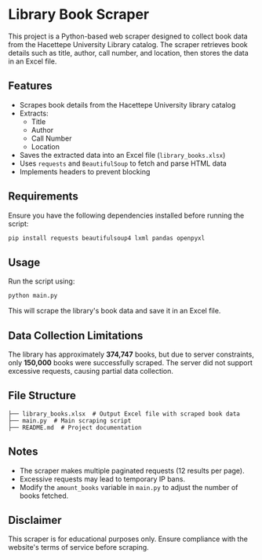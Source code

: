 # Library Book Scraper

This project is a Python-based web scraper designed to collect book data from the Hacettepe University Library catalog. The scraper retrieves book details such as title, author, call number, and location, then stores the data in an Excel file.

## Features
- Scrapes book details from the Hacettepe University library catalog
- Extracts:
  - Title
  - Author
  - Call Number
  - Location
- Saves the extracted data into an Excel file (`library_books.xlsx`)
- Uses `requests` and `BeautifulSoup` to fetch and parse HTML data
- Implements headers to prevent blocking

## Requirements
Ensure you have the following dependencies installed before running the script:
```bash
pip install requests beautifulsoup4 lxml pandas openpyxl
```

## Usage
Run the script using:
```bash
python main.py
```
This will scrape the library's book data and save it in an Excel file.

## Data Collection Limitations
The library has approximately **374,747** books, but due to server constraints, only **150,000** books were successfully scraped. The server did not support excessive requests, causing partial data collection.

## File Structure
```
├── library_books.xlsx  # Output Excel file with scraped book data
├── main.py  # Main scraping script
├── README.md  # Project documentation
```

## Notes
- The scraper makes multiple paginated requests (12 results per page).
- Excessive requests may lead to temporary IP bans.
- Modify the `amount_books` variable in `main.py` to adjust the number of books fetched.

## Disclaimer
This scraper is for educational purposes only. Ensure compliance with the website's terms of service before scraping.

